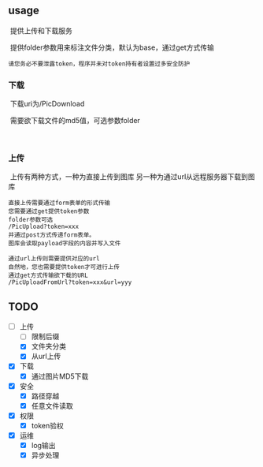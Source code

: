 ## usage

​	提供上传和下载服务

​	提供folder参数用来标注文件分类，默认为base，通过get方式传输

    请您务必不要泄露token，程序并未对token持有者设置过多安全防护

### 下载

​	下载uri为/PicDownload

​	需要欲下载文件的md5值，可选参数folder

​	

### 上传

​	上传有两种方式，一种为直接上传到图库
    另一种为通过url从远程服务器下载到图库
    
    直接上传需要通过form表单的形式传输
    您需要通过get提供token参数
    folder参数可选
    /PicUpload?token=xxx
    并通过post方式传递form表单。
    图库会读取payload字段的内容并写入文件

    通过url上传则需要提供对应的url
    自然地，您也需要提供token才可进行上传
    通过get方式传输欲下载的URL
    /PicUploadFromUrl?token=xxx&url=yyy


## TODO

- [ ] 上传
    - [ ] 限制后缀
    - [x] 文件夹分类
    - [x] 从url上传

- [x] 下载
    - [x] 通过图片MD5下载
  
- [x] 安全
    - [x] 路径穿越
    - [x] 任意文件读取

- [x] 权限
    - [x] token验权

- [x] 运维
    - [x] log输出
    - [x] 异步处理 
